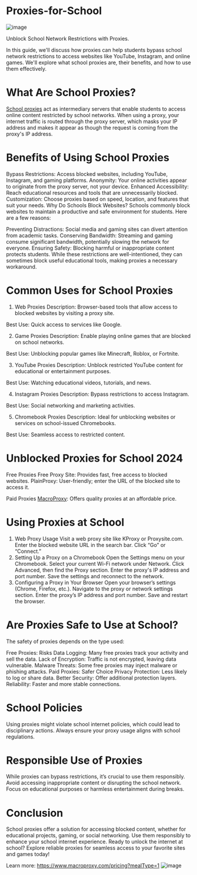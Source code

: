 # Proxies-for-School
![image](https://github.com/user-attachments/assets/4965b77f-1e65-49d2-9466-caf0f09a1ba1)

Unblock School Network Restrictions with Proxies.

In this guide, we'll discuss how proxies can help students bypass school network restrictions to access websites like YouTube, Instagram, and online games. We'll explore what school proxies are, their benefits, and how to use them effectively.

# What Are School Proxies?
[School proxies](https://www.macroproxy.com/blog/Proxies-for-School-Access-Blocked-Websites-Games-and-Social-Media) act as intermediary servers that enable students to access online content restricted by school networks. When using a proxy, your internet traffic is routed through the proxy server, which masks your IP address and makes it appear as though the request is coming from the proxy's IP address.

# Benefits of Using School Proxies
Bypass Restrictions: Access blocked websites, including YouTube, Instagram, and gaming platforms.
Anonymity: Your online activities appear to originate from the proxy server, not your device.
Enhanced Accessibility: Reach educational resources and tools that are unnecessarily blocked.
Customization: Choose proxies based on speed, location, and features that suit your needs.
Why Do Schools Block Websites?
Schools commonly block websites to maintain a productive and safe environment for students. Here are a few reasons:

Preventing Distractions: Social media and gaming sites can divert attention from academic tasks.
Conserving Bandwidth: Streaming and gaming consume significant bandwidth, potentially slowing the network for everyone.
Ensuring Safety: Blocking harmful or inappropriate content protects students.
While these restrictions are well-intentioned, they can sometimes block useful educational tools, making proxies a necessary workaround.

# Common Uses for School Proxies
1. Web Proxies
Description: Browser-based tools that allow access to blocked websites by visiting a proxy site.

Best Use: Quick access to services like Google.

2. Game Proxies
Description: Enable playing online games that are blocked on school networks.

Best Use: Unblocking popular games like Minecraft, Roblox, or Fortnite.

3. YouTube Proxies
Description: Unblock restricted YouTube content for educational or entertainment purposes.

Best Use: Watching educational videos, tutorials, and news.

4. Instagram Proxies
Description: Bypass restrictions to access Instagram.

Best Use: Social networking and marketing activities.

5. Chromebook Proxies
Description: Ideal for unblocking websites or services on school-issued Chromebooks.

Best Use: Seamless access to restricted content.

# Unblocked Proxies for School 2024
Free Proxies
Free Proxy Site: Provides fast, free access to blocked websites.
PlainProxy: User-friendly; enter the URL of the blocked site to access it.

Paid Proxies
[MacroProxy](https://www.macroproxy.com/): Offers quality proxies at an affordable price.

# Using Proxies at School
1. Web Proxy Usage
Visit a web proxy site like KProxy or Proxysite.com.
Enter the blocked website URL in the search bar.
Click “Go” or “Connect.”
2. Setting Up a Proxy on a Chromebook
Open the Settings menu on your Chromebook.
Select your current Wi-Fi network under Network.
Click Advanced, then find the Proxy section.
Enter the proxy's IP address and port number.
Save the settings and reconnect to the network.
3. Configuring a Proxy in Your Browser
Open your browser’s settings (Chrome, Firefox, etc.).
Navigate to the proxy or network settings section.
Enter the proxy’s IP address and port number.
Save and restart the browser.

# Are Proxies Safe to Use at School?
The safety of proxies depends on the type used:

Free Proxies: Risks
Data Logging: Many free proxies track your activity and sell the data.
Lack of Encryption: Traffic is not encrypted, leaving data vulnerable.
Malware Threats: Some free proxies may inject malware or phishing attacks.
Paid Proxies: Safer Choice
Privacy Protection: Less likely to log or share data.
Better Security: Offer additional protection layers.
Reliability: Faster and more stable connections.

# School Policies
Using proxies might violate school internet policies, which could lead to disciplinary actions. Always ensure your proxy usage aligns with school regulations.

# Responsible Use of Proxies
While proxies can bypass restrictions, it’s crucial to use them responsibly. Avoid accessing inappropriate content or disrupting the school network. Focus on educational purposes or harmless entertainment during breaks.

# Conclusion
School proxies offer a solution for accessing blocked content, whether for educational projects, gaming, or social networking. Use them responsibly to enhance your school internet experience. Ready to unlock the internet at school? Explore reliable proxies for seamless access to your favorite sites and games today!

Learn more: https://www.macroproxy.com/pricing?mealType=1
![image](https://github.com/user-attachments/assets/010f7b14-2fec-41a1-a438-ec4fa5f01fef)
